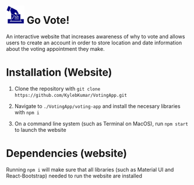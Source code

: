 # <img src="https://github.com/KylebKumar/VotingApp/blob/main/VotingApp/VotingApp/Assets.xcassets/AppIcon.appiconset/pnghut_ballot-voting-election-clip-art-logo-1.png" alt="drawing" width="50px"/> Go Vote!

An interactive website that increases awareness of why to vote and allows users to create an account in order to store location and date information about the voting appointment they make.

# Installation (Website)

1. Clone the repository with `git clone https://github.com/KylebKumar/VotingApp.git` 

2. Navigate to `./VotingApp/voting-app` and install the necesary libraries with `npm i`

3. On a command line system (such as Terminal on MacOS), run `npm start` to launch the website


# Dependencies (website)

Running `npm i` will make sure that all libraries (such as Material UI and React-Bootstrap) needed to run the website are installed
